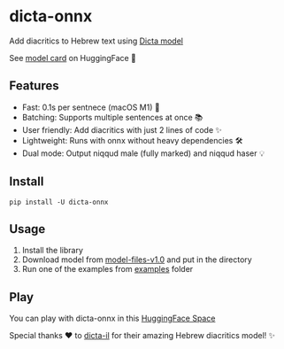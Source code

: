 # dicta-onnx

Add diacritics to Hebrew text using [Dicta model](https://huggingface.co/dicta-il/dictabert-large-char-menaked)

See [model card](https://huggingface.co/dicta-il/dictabert-large-char-menaked) on HuggingFace 🤗

## Features

- Fast: 0.1s per sentnece (macOS M1) 🚀
- Batching: Supports multiple sentences at once 📚
- User friendly: Add diacritics with just 2 lines of code ✨
- Lightweight: Runs with onnx without heavy dependencies 🛠️
- Dual mode: Output niqqud male (fully marked) and niqqud haser 💡

## Install

```console
pip install -U dicta-onnx
```

## Usage

1. Install the library
2. Download model from [model-files-v1.0](https://github.com/thewh1teagle/dicta-onnx/releases/model-files-v1.0) and put in the directory
3. Run one of the examples from [examples](examples) folder

## Play

You can play with dicta-onnx in this [HuggingFace Space](https://huggingface.co/spaces/thewh1teagle/add-diacritics-in-hebrew)

Special thanks ❤️ to [dicta-il](https://huggingface.co/dicta-il/dictabert-large-char-menaked) for their amazing Hebrew diacritics model! ✨
